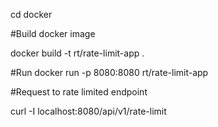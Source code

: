 cd docker

#Build docker image

docker build -t rt/rate-limit-app .

#Run 
docker run -p 8080:8080  rt/rate-limit-app

#Request to rate limited endpoint

curl -I localhost:8080/api/v1/rate-limit
